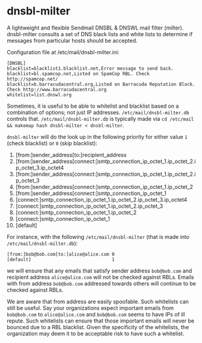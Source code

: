 dnsbl-milter
============

A lightweight and flexible Sendmail DNSBL &amp; DNSWL mail filter (milter). dnsbl-milter consults a set of DNS black lists and white lists to determine if messages from particular hosts should be accepted.

Configuration file at /etc/mail/dnsbl-milter.ini:

```
[DNSBL]
blacklist=blacklist1.blacklist.net,Error message to send back.
blacklist=bl.spamcop.net,Listed on SpamCop RBL. Check http://spamcop.net/
blacklist=b.barracudacentral.org,Listed on Barracuda Reputation Block. Check http://www.barracudacentral.org
whitelist=list.dnswl.org
```

Sometimes, it is useful to be able to whitelist and blacklist based on a combination of options; not just IP addresses.
`/etc/mail/dnsbl-milter.db` controls that. `/etc/mail/dnsbl-milter.db` is typically made via `cd /etc/mail && makemap hash dnsbl-milter < dnsbl-milter`.

`dnsbl-milter` will do the look up in the following priority for either value `1` (check blacklist) or `0` (skip blacklist):
1. [from:]sender_address[to:]recipient_address
1. [from:]sender_address[connect:]smtp_connection_ip_octet_1.ip_octet_2.ip_octet_3.ip_octet4
1. [from:]sender_address[connect:]smtp_connection_ip_octet_1.ip_octet_2.ip_octet_3
1. [from:]sender_address[connect:]smtp_connection_ip_octet_1.ip_octet_2
1. [from:]sender_address[connect:]smtp_connection_ip_octet_1
1. [connect:]smtp_connection_ip_octet_1.ip_octet_2.ip_octet_3.ip_octet4
1. [connect:]smtp_connection_ip_octet_1.ip_octet_2.ip_octet_3
1. [connect:]smtp_connection_ip_octet_1.ip_octet_2
1. [connect:]smtp_connection_ip_octet_1
1. [default]

For instance, with the following `/etc/mail/dnsbl-milter` (that is made into `/etc/mail/dnsbl-milter.db`):
```
[from:]bob@bob.com[to:]alice@alice.com 0
[default]                              1
```
we will ensure that any emails that satisfy sender address `bob@bob.com` and recipient address `alice@alice.com` will not be checked against RBLs. Emails with from address `bob@bob.com` addressed towards others will continue to be checked against RBLs.

We are aware that from address are easily spoofable. Such whitelists can still be useful. Say your organizations expect important emails from `bob@bob.com` to `alice@alice.com` and `bob@bob.com` seems to have IPs of ill repute. Such whitelists can ensure that those important emails will never be bounced due to a RBL blacklist. Given the specificity of the whitelists, the organization may deem it to be acceptable risk to have such a whitelist.


